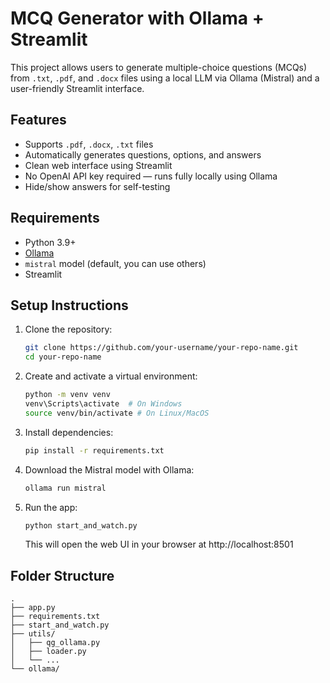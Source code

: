 # MCQ Generator with Ollama + Streamlit

This project allows users to generate multiple-choice questions (MCQs) from `.txt`, `.pdf`, and `.docx` files using a local LLM via Ollama (Mistral) and a user-friendly Streamlit interface.

## Features

- Supports `.pdf`, `.docx`, `.txt` files
- Automatically generates questions, options, and answers
- Clean web interface using Streamlit
- No OpenAI API key required — runs fully locally using Ollama
- Hide/show answers for self-testing

## Requirements

- Python 3.9+
- [Ollama](https://ollama.com/download)
- `mistral` model (default, you can use others)
- Streamlit

## Setup Instructions

1. Clone the repository:
   ```bash
   git clone https://github.com/your-username/your-repo-name.git
   cd your-repo-name
   ```

2. Create and activate a virtual environment:
   ```bash
   python -m venv venv
   venv\Scripts\activate  # On Windows
   source venv/bin/activate # On Linux/MacOS
   ```

3. Install dependencies:
   ```bash
   pip install -r requirements.txt
   ```

4. Download the Mistral model with Ollama:
   ```bash
   ollama run mistral
   ```

5. Run the app:
   ```bash
   python start_and_watch.py
   ```
   This will open the web UI in your browser at http://localhost:8501

## Folder Structure

```
.
├── app.py
├── requirements.txt
├── start_and_watch.py
├── utils/
│   ├── qg_ollama.py
│   ├── loader.py
│   └── ...
└── ollama/
```
